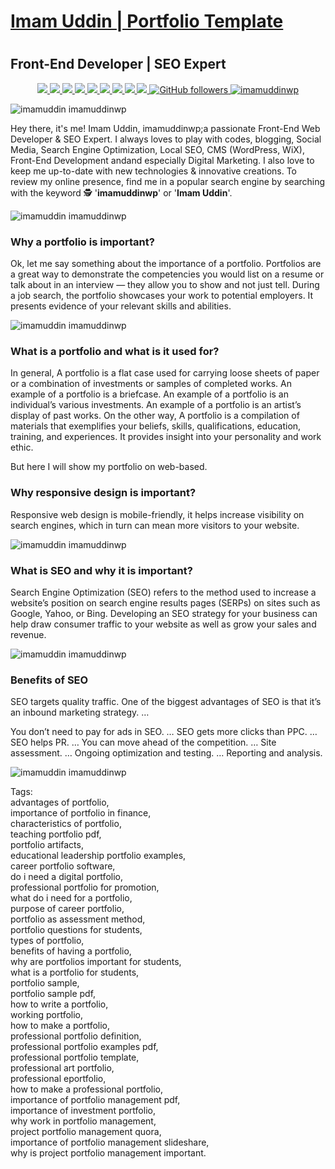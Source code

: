 # <h1><a href="https://imamuddinwp.github.io/imamuddin/">Imam Uddin | Portfolio Template </a></h1>
# <h2>Front-End Developer | SEO Expert </h2>
<p align="center">
 
  
  <a href="https://twitter.com/imamuddinwp" target="_blank">
    <img src="https://img.shields.io/badge/-Twitter-1ca0f1?style=flat&labelColor=1ca0f1&logo=twitter&logoColor=white&link=https://twitter.com/imamuddinwp">
  </a>
  <a href="https://www.linkedin.com/in/imamuddinwp/" target="_blank">
    <img src="https://img.shields.io/badge/-Linkedin-1ca0f1?style=flat&labelColor=1ca0f1&logo=linkedin&logoColor=white&link=https://www.linkedin.com/in/imamuddinwp/">
  </a>
  <a href="https://behance.net/imamuddinwp" target="_blank">
    <img src="https://img.shields.io/badge/-Behance-053eff?style=flat&labelColor=053eff&logo=behance&logoColor=white&link=https://behance.net/imamuddinwp">
  </>
   <a href="https://www.instagram.com/imamuddinwp/" target="_blank">
    <img src="https://img.shields.io/badge/-Instagram-1ca0f1?style=flat&labelColor=1ca0f1&logo=instagram&logoColor=white&link=https://www.instagram.com/imamuddinwp/">
  </a> 
   <a href="https://imamuddinwp.medium.com/" target="_blank">
    <img src="https://img.shields.io/badge/-Medium-1877F2?style=flat&labelColor=1877F2&logo=medium&logoColor=white&link=https://imamuddinwp.medium.com/">
  </a>
   <a href="https://bn.quora.com/profile/Imam-Uddin-Wp" target="_blank">
    <img src="https://img.shields.io/badge/-Quora-1ca0f1?style=flat&labelColor=1ca0f1&logo=quora&logoColor=white&link=https://bn.quora.com/profile/Imam-Uddin-Wp">
  </a>
  <a href="https://mix.com/imamuddinwp" target="_blank">
    <img src="https://img.shields.io/badge/-Mix-1877F2?style=flat&labelColor=1877F2&logo=mix&logoColor=white&link=https://mix.com/imamuddinwp">
  </a>  
   <a href="https://facebook.com/imamuddinwp" target="_blank">
    <img src="https://img.shields.io/badge/-Facebook-1877F2?style=flat&labelColor=1877F2&logo=facebook&logoColor=white&link=https://facebook.com/imamuddinwp">
  </a>
  <a href="https://dribbble.com/imamuddinwp" target="_blank">
    <img src="https://img.shields.io/badge/-Dribbble-1877F2?style=flat&labelColor=1877F2&logo=dribbble&logoColor=white&link=https://dribbble.com/imamuddinwp">
  </a>
  <a href="https://github.com/imamuddinwp" target="_blank">
    <img alt="GitHub followers" src="https://img.shields.io/github/followers/imamuddinwp?label=Github&style=flat">
  </a>
  <a href="https://github.com/imamuddinwp" target="_blank">
    <img src="https://komarev.com/ghpvc/?username=imamuddinwp&label=Views&color=brightgreen&style=flat" alt="imamuddinwp" />
  </a>
</p

![imamuddin imamuddinwp](/imamuddin-responsive.jpg)

<p>
Hey there, it's me! Imam Uddin, imamuddinwp;a passionate Front-End Web Developer & SEO Expert. I always loves to play with codes, blogging,  Social Media, Search Engine Optimization, Local SEO, CMS (WordPress, WiX), Front-End Development andand especially Digital Marketing. I also love to keep me up-to-date with new technologies & innovative creations.
To review my online presence, find me in a popular search engine by searching with the keyword 🕵 '<b>imamuddinwp</b>' or '<b>Imam Uddin</b>'. 
</p>

![imamuddin imamuddinwp](/imam-uddin-imamuddinwp.jpg)

<h3>Why a portfolio is important?</h3>
<p>Ok, let me say something about the importance of a portfolio.
Portfolios are a great way to demonstrate the competencies you would list on a resume or talk about in
an interview — they allow you to show and not just tell. During a job search, the portfolio showcases
your work to potential employers. It presents evidence of your relevant skills and abilities.</p>

![imamuddin imamuddinwp](/imam-uddin.jpg)

<h3> What is a portfolio and what is it used for?</h3>
<p>In general, A portfolio is a flat case used for carrying loose sheets of paper or a combination of
investments or samples of completed works. An example of a portfolio is a briefcase. An example of a
portfolio is an individual’s various investments. An example of a portfolio is an artist’s display of past
works.
On the other way, A portfolio is a compilation of materials that exemplifies your beliefs, skills,
qualifications, education, training, and experiences. It provides insight into your personality and work
ethic.</p>
<p>But here I will show my portfolio on web-based.</p>

<h3>Why responsive design is important?</h3>
<p>Responsive web design is mobile-friendly, it helps increase visibility on search engines, which
in turn can mean more visitors to your website.</p>

![imamuddin imamuddinwp](/imam-uddin-responsive-checking.jpg)

<h3>What is SEO and why it is important?</h3>
<p>Search Engine Optimization (SEO) refers to the method used to increase a website’s position on
search engine results pages (SERPs) on sites such as Google, Yahoo, or Bing. Developing an SEO
strategy for your business can help draw consumer traffic to your website as well as grow your sales
and revenue.</p>

![imamuddin imamuddinwp](/imam-uddin-seo.jpg)

<h3>Benefits of SEO</h3>
<p>SEO targets quality traffic. One of the biggest advantages of SEO is that it’s an inbound marketing
strategy. …</p>
<p>You don’t need to pay for ads in SEO. …
SEO gets more clicks than PPC. …
SEO helps PR. …
You can move ahead of the competition. …
Site assessment. …
Ongoing optimization and testing. …
Reporting and analysis.</p>

![imamuddin imamuddinwp](/imam-uddin-seo-check.jpg)

<p>Tags:<br>
advantages of portfolio, <br>
importance of portfolio in finance, <br>
characteristics of portfolio, <br>
teaching portfolio pdf, <br>
portfolio artifacts, <br>
educational leadership portfolio examples, <br>
career portfolio software, <br>
do i need a digital portfolio, <br>
professional portfolio for promotion, <br>
what do i need for a portfolio, <br>
purpose of career portfolio, <br>
portfolio as assessment method, <br>
portfolio questions for students, <br>
types of portfolio, <br>
benefits of having a portfolio, <br>
why are portfolios important for students, <br>
what is a portfolio for students, <br>
portfolio sample, <br>
portfolio sample pdf, <br>
how to write a portfolio, <br>
working portfolio, <br>
how to make a portfolio, <br>
professional portfolio definition, <br>
professional portfolio examples pdf, <br>
professional portfolio template, <br>
professional art portfolio, <br>
professional eportfolio, <br>
how to make a professional portfolio, <br>
importance of portfolio management pdf, <br>
importance of investment portfolio, <br>
why work in portfolio management, <br>
project portfolio management quora, <br>
importance of portfolio management slideshare, <br>
why is project portfolio management important. </p>
